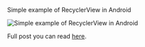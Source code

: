 Simple example of RecyclerView in Android

![Simple example of RecyclerView in Android](http://en.proft.com.ua/media/android/android_recyclerview_demo.png "Simple example of RecyclerView in Android")

Full post you can read [here](http://en.proft.com.ua/2016/06/19/about-recyclerview-android/).

